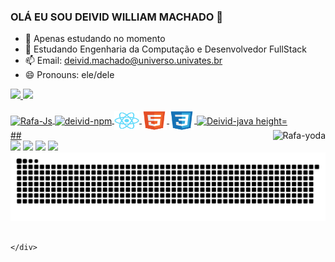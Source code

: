 
### OLÁ EU SOU DEIVID WILLIAM MACHADO 👋


- 🔭 Apenas estudando no momento
- 🌱 Estudando Engenharia da Computação e Desenvolvedor FullStack
- 📫 Email: deivid.machado@universo.univates.br
- 😄 Pronouns: ele/dele

<div>
  <a href="https://github.com/DeividWM">
  <img height="180em" src="https://github-readme-stats.vercel.app/api?username=DeividWM&show_icons=true&theme=github_dark&include_all_commits=true&count_private=true"/>
  <img height="180em" src="https://github-readme-stats.vercel.app/api/top-langs/?username=DeividWM&layout=compact&langs_count=7&theme=github_dark"/>
</div>
  <div style="display: inline_block"><br>
  <img align="center" alt="Rafa-Js" height="30" width="40"
src="https://cdn.jsdelivr.net/gh/devicons/devicon/icons/javascript/javascript-original.svg" />
  <img align="center" alt="deivid-npm" height="30" width="40"
<img src="https://cdn.jsdelivr.net/gh/devicons/devicon/icons/npm/npm-original-wordmark.svg" />
  <img align="center" alt="Rafa-React" height="30" width="40" src="https://raw.githubusercontent.com/devicons/devicon/master/icons/react/react-original.svg">
  <img align="center" alt="Rafa-HTML" height="30" width="40" src="https://raw.githubusercontent.com/devicons/devicon/master/icons/html5/html5-original.svg">
  <img align="center" alt="Rafa-CSS" height="30" width="40" src="https://raw.githubusercontent.com/devicons/devicon/master/icons/css3/css3-original.svg">
  <img align="center" alt="Deivid-java height="30" width="40"
src="https://cdn.jsdelivr.net/gh/devicons/devicon/icons/java/java-original.svg" />
   <img align="right" alt="Rafa-yoda" src="https://i.makeagif.com/media/9-22-2021/Uk9bBA.gif" />                                                                             
                                                                              
  </div>
                                                                                                                              ##
                                                                                                                   <div>
        <div> 
  <a href="https://www.youtube.com/channel/UCl0m00Znm9YSLHOeaZrRh7A" target="_blank"><img src="https://img.shields.io/badge/YouTube-FF0000?style=for-the-badge&logo=youtube&logoColor=white" target="_blank"></a>
  <a href="https://www.instagram.com/machadodeividwilliam/" target="_blank"><img src="https://img.shields.io/badge/-Instagram-%23E4405F?style=for-the-badge&logo=instagram&logoColor=white" target="_blank"></a>
  <a href = "mailto:deivid.machado@universo.univates.br"><img src="https://img.shields.io/badge/-Gmail-%23333?style=for-the-badge&logo=gmail&logoColor=white" target="_blank"></a>
  <a href="https://www.linkedin.com/in/deivid-machado-84345820b/" target="_blank"><img src="https://img.shields.io/badge/-LinkedIn-%230077B5?style=for-the-badge&logo=linkedin&logoColor=white" target="_blank"></a>  
  <img src="https://github.com/DeividWM/DeividWM/blob/output/github-contribution-grid-snake.svg"/>
  
                                                                                               </div>
                                                                                                                              
 
